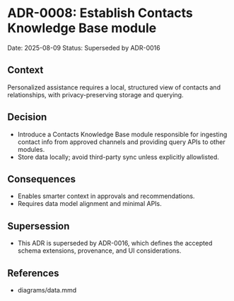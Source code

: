 # ADR-0008: Establish Contacts Knowledge Base module

Date: 2025-08-09
Status: Superseded by ADR-0016

## Context
Personalized assistance requires a local, structured view of contacts and relationships, with privacy-preserving storage and querying.

## Decision
- Introduce a Contacts Knowledge Base module responsible for ingesting contact info from approved channels and providing query APIs to other modules.
- Store data locally; avoid third-party sync unless explicitly allowlisted.

## Consequences
- Enables smarter context in approvals and recommendations.
- Requires data model alignment and minimal APIs.

## Supersession
- This ADR is superseded by ADR-0016, which defines the accepted schema extensions, provenance, and UI considerations.

## References
- diagrams/data.mmd
